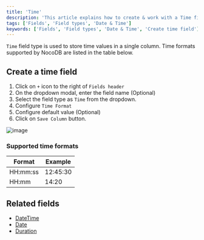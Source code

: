 ```yaml
---
title: 'Time'
description: 'This article explains how to create & work with a Time field.'
tags: ['Fields', 'Field types', 'Date & Time']
keywords: ['Fields', 'Field types', 'Date & Time', 'Create time field']
---
```



`Time` field type is used to store time values in a single column. Time formats supported by NocoDB are listed in the table below.

## Create a time field
1. Click on `+` icon to the right of `Fields header`
2. On the dropdown modal, enter the field name (Optional)
3. Select the field type as `Time` from the dropdown.
4. Configure `Time Format`
5. Configure default value (Optional)
6. Click on `Save Column` button.

![image](/img/v2/fields/time.png)

### Supported time formats
| Format    | Example    |
|-----------|------------|
| HH:mm:ss  | 12:45:30   |
| HH:mm     | 14:20      |

## Related fields
- [DateTime](010.date-time.md)
- [Date](020.date.md)
- [Duration](040.duration.md)